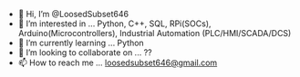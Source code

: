 - 👋 Hi, I’m @LoosedSubset646
- 👀 I’m interested in ... Python, C++, SQL, RPi(SOCs), Arduino(Microcontrollers), Industrial Automation (PLC/HMI/SCADA/DCS)
- 🌱 I’m currently learning ... Python
- 💞️ I’m looking to collaborate on ... ??
- 📫 How to reach me ... loosedsubset646@gmail.com

<!---
LoosedSubset646/LoosedSubset646 is a ✨ special ✨ repository because its `README.md` (this file) appears on your GitHub profile.
You can click the Preview link to take a look at your changes.
--->

